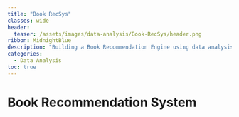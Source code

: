 ```yaml
---
title: "Book RecSys"
classes: wide
header:
  teaser: /assets/images/data-analysis/Book-RecSys/header.png
ribbon: MidnightBlue
description: "Building a Book Recommendation Engine using data analysis techniques and feature engineering..."
categories:
  - Data Analysis
toc: true
---
```


# Book Recommendation System

